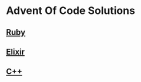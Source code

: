 # Advent Of Code Solutions

## [Ruby](https://github.com/sreedevk/advent-of-code/tree/master/ruby)
## [Elixir](https://github.com/sreedevk/advent-of-code/tree/master/elixir)
## [C++](https://github.com/sreedevk/advent-of-code/tree/master/c++)


